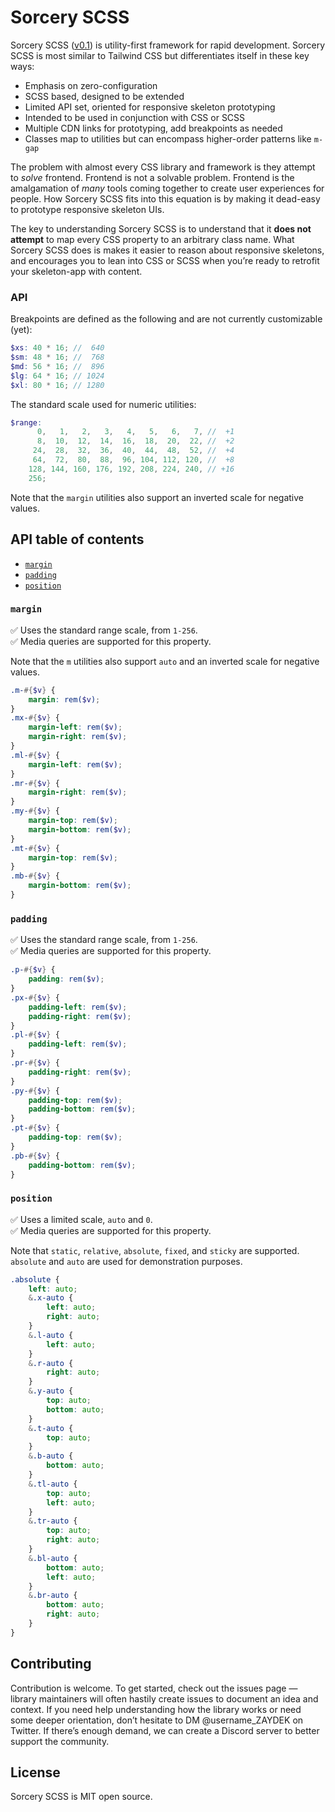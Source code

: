 # Sorcery SCSS

Sorcery SCSS ([v0.1](https://github.com/sorcery-src/sorcery/releases)) is utility-first framework for rapid development. Sorcery SCSS is most similar to Tailwind CSS but differentiates itself in these key ways:

- Emphasis on zero-configuration
- SCSS based, designed to be extended
- Limited API set, oriented for responsive skeleton prototyping
- Intended to be used in conjunction with CSS or SCSS
- Multiple CDN links for prototyping, add breakpoints as needed
- Classes map to utilities but can encompass higher-order patterns like `m-gap`

The problem with almost every CSS library and framework is they attempt to _solve_ frontend. Frontend is not a solvable problem. Frontend is the amalgamation of _many_ tools coming together to create user experiences for people. How Sorcery SCSS fits into this equation is by making it dead-easy to prototype responsive skeleton UIs.

The key to understanding Sorcery SCSS is to understand that it **does not attempt** to map every CSS property to an arbitrary class name. What Sorcery SCSS does is makes it easier to reason about responsive skeletons, and encourages you to lean into CSS or SCSS when you’re ready to retrofit your skeleton-app with content.

### API

Breakpoints are defined as the following and are not currently customizable (yet):

<!-- prettier-ignore -->
```scss
$xs: 40 * 16; //  640
$sm: 48 * 16; //  768
$md: 56 * 16; //  896
$lg: 64 * 16; // 1024
$xl: 80 * 16; // 1280
```

The standard scale used for numeric utilities:

<!-- prettier-ignore -->
```scss
$range:
	  0,   1,   2,   3,   4,   5,   6,   7, //  +1
	  8,  10,  12,  14,  16,  18,  20,  22, //  +2
	 24,  28,  32,  36,  40,  44,  48,  52, //  +4
	 64,  72,  80,  88,  96, 104, 112, 120, //  +8
	128, 144, 160, 176, 192, 208, 224, 240, // +16
	256;
```

Note that the `margin` utilities also support an inverted scale for negative values.

## API table of contents

- [`margin`](###margin)
- [`padding`](###padding)
- [`position`](###position)

### `margin`

✅ Uses the standard range scale, from `1-256`.<br>
✅ Media queries are supported for this property.<br>

Note that the `m` utilities also support `auto` and an inverted scale for negative values.

```scss
.m-#{$v} {
	margin: rem($v);
}
.mx-#{$v} {
	margin-left: rem($v);
	margin-right: rem($v);
}
.ml-#{$v} {
	margin-left: rem($v);
}
.mr-#{$v} {
	margin-right: rem($v);
}
.my-#{$v} {
	margin-top: rem($v);
	margin-bottom: rem($v);
}
.mt-#{$v} {
	margin-top: rem($v);
}
.mb-#{$v} {
	margin-bottom: rem($v);
}
```

### `padding`

✅ Uses the standard range scale, from `1-256`.<br>
✅ Media queries are supported for this property.<br>

```scss
.p-#{$v} {
	padding: rem($v);
}
.px-#{$v} {
	padding-left: rem($v);
	padding-right: rem($v);
}
.pl-#{$v} {
	padding-left: rem($v);
}
.pr-#{$v} {
	padding-right: rem($v);
}
.py-#{$v} {
	padding-top: rem($v);
	padding-bottom: rem($v);
}
.pt-#{$v} {
	padding-top: rem($v);
}
.pb-#{$v} {
	padding-bottom: rem($v);
}
```

### `position`

✅ Uses a limited scale, `auto` and `0`.<br>
✅ Media queries are supported for this property.<br>

Note that `static`, `relative`, `absolute`, `fixed`, and `sticky` are supported. `absolute` and `auto` are used for demonstration purposes.

```scss
.absolute {
	left: auto;
	&.x-auto {
		left: auto;
		right: auto;
	}
	&.l-auto {
		left: auto;
	}
	&.r-auto {
		right: auto;
	}
	&.y-auto {
		top: auto;
		bottom: auto;
	}
	&.t-auto {
		top: auto;
	}
	&.b-auto {
		bottom: auto;
	}
	&.tl-auto {
		top: auto;
		left: auto;
	}
	&.tr-auto {
		top: auto;
		right: auto;
	}
	&.bl-auto {
		bottom: auto;
		left: auto;
	}
	&.br-auto {
		bottom: auto;
		right: auto;
	}
}
```

## Contributing

Contribution is welcome. To get started, check out the issues page — library maintainers will often hastily create issues to document an idea and context. If you need help understanding how the library works or need some deeper orientation, don’t hesitate to DM @username_ZAYDEK on Twitter. If there’s enough demand, we can create a Discord server to better support the community.

## License

Sorcery SCSS is MIT open source.
